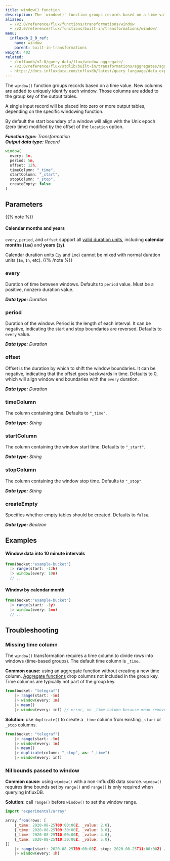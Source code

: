```yaml
---
title: window() function
description: The `window()` function groups records based on a time value.
aliases:
  - /v2.0/reference/flux/functions/transformations/window
  - /v2.0/reference/flux/functions/built-in/transformations/window/
menu:
  influxdb_2_0_ref:
    name: window
    parent: built-in-transformations
weight: 402
related:
  - /influxdb/v2.0/query-data/flux/window-aggregate/
  - /v2.0/reference/flux/stdlib/built-in/transformations/aggregates/aggregatewindow/
  - https://docs.influxdata.com/influxdb/latest/query_language/data_exploration/#the-group-by-clause, InfluxQL – GROUP BY time()
---
```


The `window()` function groups records based on a time value.
New columns are added to uniquely identify each window.
Those columns are added to the group key of the output tables.

A single input record will be placed into zero or more output tables, depending on the specific windowing function.

By default the start boundary of a window will align with the Unix epoch (zero time)
modified by the offset of the `location` option.

_**Function type:** Transformation_  
_**Output data type:** Record_

```js
window(
  every: 5m,
  period: 5m,
  offset: 12h,
  timeColumn: "_time",
  startColumn: "_start",
  stopColumn: "_stop",
  createEmpty: false
)
```

## Parameters

{{% note %}}
#### Calendar months and years
`every`, `period`, and `offset` support all [valid duration units](/v2.0/reference/flux/language/types/#duration-types),
including **calendar months (`1mo`)** and **years (`1y`)**.

Calendar duration units (`1y` and `1mo`) cannot be mixed with normal duration units (`1m`, `1h`, etc).
{{% /note %}}

### every
Duration of time between windows.
Defaults to `period` value.
Must be a positive, nonzero duration value.

_**Data type:** Duration_

### period
Duration of the window.
Period is the length of each interval.
It can be negative, indicating the start and stop boundaries are reversed.
Defaults to `every` value.

_**Data type:** Duration_

### offset
Offset is the duration by which to shift the window boundaries.
It can be negative, indicating that the offset goes backwards in time.
Defaults to 0, which will align window end boundaries with the `every` duration.

_**Data type:** Duration_

### timeColumn
The column containing time.
Defaults to `"_time"`.

_**Data type:** String_

### startColumn
The column containing the window start time.
Defaults to `"_start"`.

_**Data type:** String_

### stopColumn
The column containing the window stop time.
Defaults to `"_stop"`.

_**Data type:** String_

### createEmpty
Specifies whether empty tables should be created.
Defaults to `false`.

_**Data type:** Boolean_

## Examples

#### Window data into 10 minute intervals
```js
from(bucket:"example-bucket")
  |> range(start: -12h)
  |> window(every: 10m)
  // ...
```

#### Window by calendar month
```js
from(bucket:"example-bucket")
  |> range(start: -1y)
  |> window(every: 1mo)
  // ...
```

## Troubleshooting

### Missing time column

The `window()` transformation requires a time column to divide rows into windows (time-based groups).
The default time column is `_time`.

**Common cause:** using an aggregate function without creating a new time column.
[Aggregate functions](/v2.0/reference/flux/stdlib/built-in/transformations/aggregates/) drop columns not included in the group key.
Time columns are typically not part of the group key.

```js
from(bucket: "telegraf")
    |> range(start: -5m)
    |> window(every: 1m)
    |> mean()
    |> window(every: inf) // error, no _time column because mean removed it
```

**Solution:** use `duplicate()` to create a `_time` column from existing `_start` or `_stop` columns.

```js
from(bucket: "telegraf")
    |> range(start: -5m)
    |> window(every: 1m)
    |> mean()
    |> duplicate(column: "_stop", as: "_time")
    |> window(every: inf)
```

### Nil bounds passed to window

**Common cause:** using `window()` with a non-InfluxDB data source.
`window()` requires time bounds set by `range()` and `range()` is only required when querying InfluxDB.

**Solution:** call `range()` before `window()` to set the window range.

```js
import "experimental/array"

array.from(rows: [
    {_time: 2020-08-25T09:00:00Z, _value: 2.0},
    {_time: 2020-08-25T09:30:00Z, _value: 3.0},
    {_time: 2020-08-25T10:00:00Z, _value: 4.0},
    {_time: 2020-08-25T10:30:00Z, _value: 5.0},
])
    |> range(start: 2020-08-25T09:00:00Z, stop: 2020-08-25T11:00:00Z) // required
    |> window(every: 1h)
```

